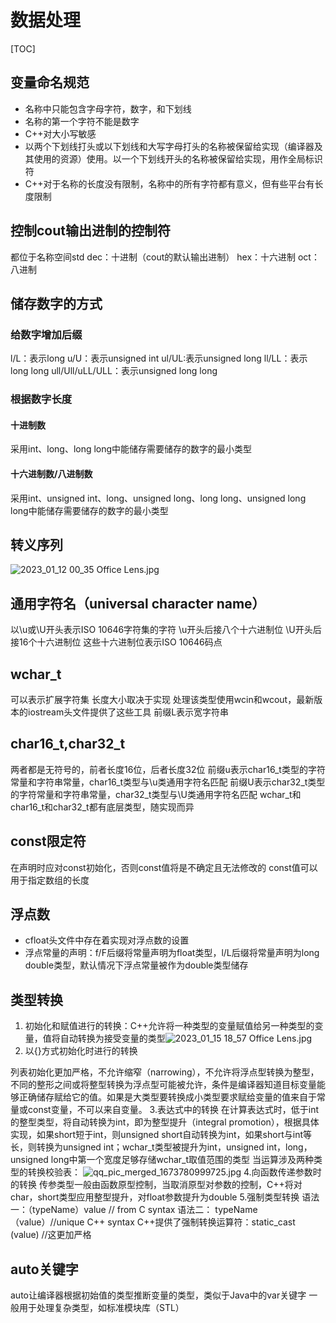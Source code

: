 # 数据处理

[TOC]

## 变量命名规范

- 名称中只能包含字母字符，数字，和下划线
- 名称的第一个字符不能是数字
- C++对大小写敏感
- 以两个下划线打头或以下划线和大写字母打头的名称被保留给实现（编译器及其使用的资源）使用。以一个下划线开头的名称被保留给实现，用作全局标识符
- C++对于名称的长度没有限制，名称中的所有字符都有意义，但有些平台有长度限制

## 控制cout输出进制的控制符

都位于名称空间std
dec：十进制（cout的默认输出进制）
hex：十六进制
oct：八进制

## 储存数字的方式

### 给数字增加后缀

l/L：表示long
u/U：表示unsigned int
ul/UL:表示unsigned long
ll/LL：表示long long
ull/Ull/uLL/ULL：表示unsigned long long

### 根据数字长度

#### 十进制数

采用int、long、long long中能储存需要储存的数字的最小类型

#### 十六进制数/八进制数

采用int、unsigned int、long、unsigned long、long long、unsigned long long中能储存需要储存的数字的最小类型

## 转义序列

![2023_01_12 00_35 Office Lens.jpg](https://cdn.nlark.com/yuque/0/2023/jpeg/34874768/1673455162920-42d3c17d-79f1-4c99-b1f3-25ae22868678.jpeg#averageHue=%23cccbca&clientId=u9edcd66e-34ed-4&from=ui&height=12296&id=ud57e3704&name=2023_01_12%2000_35%20Office%20Lens.jpg&originHeight=3564&originWidth=1033&originalType=binary&ratio=1&rotation=90&showTitle=false&size=261174&status=done&style=none&taskId=u4655ebd5-7ef0-47ed-ba6c-e5b006c2194&title=&width=3564)

## 通用字符名（universal character name）

以\u或\U开头表示ISO 10646字符集的字符
\u开头后接八个十六进制位
\U开头后接16个十六进制位
这些十六进制位表示ISO 10646码点

## wchar_t

可以表示扩展字符集
长度大小取决于实现
处理该类型使用wcin和wcout，最新版本的iostream头文件提供了这些工具
前缀L表示宽字符串

## char16_t,char32_t

两者都是无符号的，前者长度16位，后者长度32位
前缀u表示char16_t类型的字符常量和字符串常量，char16_t类型与\u类通用字符名匹配
前缀U表示char32_t类型的字符常量和字符串常量，char32_t类型与\U类通用字符名匹配
wchar_t和char16_t和char32_t都有底层类型，随实现而异

## const限定符

在声明时应对const初始化，否则const值将是不确定且无法修改的
const值可以用于指定数组的长度

## 浮点数

- cfloat头文件中存在着实现对浮点数的设置
- 浮点常量的声明：f/F后缀将常量声明为float类型，l/L后缀将常量声明为long double类型，默认情况下浮点常量被作为double类型储存

## 类型转换

1. 初始化和赋值进行的转换：C++允许将一种类型的变量赋值给另一种类型的变量，值将自动转换为接受变量的类型![2023_01_15 18_57 Office Lens.jpg](https://cdn.nlark.com/yuque/0/2023/jpeg/34874768/1673780324945-d1b8a522-3af9-476f-aab5-ee6d8d43842d.jpeg#averageHue=%23dadada&clientId=u944ea6f5-a8f4-4&from=ui&height=2246&id=u2692a3b5&name=2023_01_15%2018_57%20Office%20Lens.jpg&originHeight=3520&originWidth=1046&originalType=binary&ratio=1&rotation=90&showTitle=false&size=430753&status=done&style=stroke&taskId=u8954f85f-c18f-43a0-b73f-4c52d15423a&title=&width=667.3333740234375)
2. 以{}方式初始化时进行的转换

列表初始化更加严格，不允许缩窄（narrowing），不允许将浮点型转换为整型，不同的整形之间或将整型转换为浮点型可能被允许，条件是编译器知道目标变量能够正确储存赋给它的值。如果是大类型要转换成小类型要求赋给变量的值来自于常量或const变量，不可以来自变量。
3.表达式中的转换
在计算表达式时，低于int的整型类型，将自动转换为int，即为整型提升（integral promotion），根据具体实现，如果short短于int，则unsigned short自动转换为int，如果short与int等长，则转换为unsigned int；wchar_t类型被提升为int，unsigned int，long，unsigned long中第一个宽度足够存储wchar_t取值范围的类型
当运算涉及两种类型的转换校验表：
![qq_pic_merged_1673780999725.jpg](https://cdn.nlark.com/yuque/0/2023/jpeg/34874768/1673781013027-09ecbb1f-0ef6-4630-ba2e-e711b00f8e22.jpeg#averageHue=%239f9c99&clientId=u944ea6f5-a8f4-4&from=paste&height=2282&id=uc2ab839e&name=qq_pic_merged_1673780999725.jpg&originHeight=1244&originWidth=452&originalType=binary&ratio=1&rotation=90&showTitle=false&size=123332&status=done&style=stroke&taskId=u2edff4b2-835a-4bdd-a02e-4478be1d7aa&title=&width=829)
4.向函数传递参数时的转换
传参类型一般由函数原型控制，当取消原型对参数的控制，C++将对char，short类型应用整型提升，对float参数提升为double
5.强制类型转换
语法一：（typeName）value // from C syntax
语法二：  typeName（value）//unique C++ syntax
C++提供了强制转换运算符：static_cast<typeName> (value)   //这更加严格

## auto关键字

auto让编译器根据初始值的类型推断变量的类型，类似于Java中的var关键字
一般用于处理复杂类型，如标准模块库（STL）
